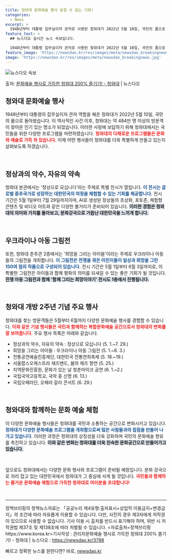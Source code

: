 ```yaml
---
title: 청와대 문화예술 행사 놓칠 수 없는 기회!
categories:
  - News
excerpt: >
  1948년부터 대통령 집무실이자 관저로 사용된 청와대가 2022년 5월 10일, 국민의 품으로 돌아왔습니다.…
feature_text: >
  ## 뉴스다오 실시간 뉴스 속보입니다.

  1948년부터 대통령 집무실이자 관저로 사용된 청와대가 2022년 5월 10일, 국민의 품으로 돌아왔습니다.…
feature_image: 'https://newsdao.kr/res/images/meta/newsdao_breakingnews.jpg'
image: 'https://newsdao.kr/res/images/meta/newsdao_breakingnews.jpg'
---
```


![뉴스다오 속보](https://newsdao.kr/res/images/meta/newsdao_breakingnews.jpg)

<p>출처: <a href="https://newsdao.kr/3788" rel="dofollow">문화예술 행사로 가득한 청와대 200% 즐기기! - 청와대</a> | 뉴스다오</p>

<h2 data-ke-size="size26">청와대 문화예술 행사</h2>

<p data-ke-size="size16">1948년부터 대통령의 집무실이자 관저 역할을 해온 청와대가 2022년 5월 10일, 국민의 품으로 돌아왔습니다. 이 역사적인 사건 이후, 청와대는 약 484만 명 이상의 방문객이 찾아온 인기 있는 명소가 되었습니다. 이러한 사랑에 보답하기 위해 청와대에서는 국민들을 위한 다양한 프로그램을 마련하였습니다. <b><span style="color: #ee2323;">청와대의 다채로운 프로그램들은 문화와 예술로 가득 차 있습니다.</span></b> 이제 어떤 행사들이 청와대를 더욱 특별하게 만들고 있는지 살펴보도록 하겠습니다.</p>

<p data-ke-size="size16">&nbsp;</p>

<h2 data-ke-size="size26">정상과의 악수, 자유의 약속</h2>

<p data-ke-size="size16">청와대 본관에서는 '정상으로 모십니다'라는 주제로 특별 전시가 열립니다. <b><span style="color: #1a5490;">이 전시는 글로벌 중추국가로 성장하는 대한민국의 여정을 체험할 수 있는 기회를 제공합니다.</span></b> 전시 기간은 5월 1일부터 7월 29일까지이며, AI로 생성된 정상들의 초상화, 포토존, 체험형 콘텐츠 및 비디오 아트와 같은 다양한 볼거리가 준비되어 있습니다. <b><span style="background-color: #21538527;">이러한 경험은 청와대의 의미와 가치를 돌아보고, 문화강국으로 거듭난 대한민국을 느끼게 합니다.</span></b></p>

<p data-ke-size="size16">&nbsp;</p>

<h2 data-ke-size="size26">우크라이나 아동 그림전</h2>

<p data-ke-size="size16">또한, 청와대 춘추관 2층에서는 '희망을 그리는 아이들'이라는 주제로 우크라이나 아동들의 그림전을 개최합니다. <b><span style="color: #1a5490;">이 그림전은 전쟁을 겪은 어린이들이 일상과 희망을 그린 150여 점의 작품으로 구성되어 있습니다.</span></b> 전시 기간은 5월 1일부터 6월 3일까지로, 이 특별한 그림전은 아이들과 함께 평화의 의미를 되새길 수 있는 좋은 기회가 될 것입니다. <b><span style="background-color: #21538527;">전쟁 아동 그림전과 함께 '함께 그리는 희망이야기' 전시도 1층에서 진행됩니다.</span></b></p>

<p data-ke-size="size16">&nbsp;</p>

<h2 data-ke-size="size26">청와대 개방 2주년 기념 주요 행사</h2>

<p data-ke-size="size16">청와대를 찾는 방문객들은 5월부터 6월까지 다양한 문화예술 행사를 경험할 수 있습니다. <b><span style="color: #ee2323;">이와 같은 기념 행사들은 국민과 함께하는 복합문화예술 공간으로서 청와대의 변화를 잘 보여줍니다.</span></b> 주요 행사 목록은 아래와 같습니다.</p>

<ul>
    <li>정상과의 악수, 자유의 약속 : 정상으로 모십니다 (5. 1.~7. 29.)</li>
    <li>희망을 그리는 아이들 : 우크라이나 아동 그림전 (5. 1.~6. 3.)</li>
    <li>전통공연예술진흥재단, 대한민국 전통연희축제 (5. 18.~19.)</li>
    <li>서울팝스오케스트라 재즈밴드, 봄의 재즈 향연 (5. 25.)</li>
    <li>지역문화진흥원, 문화가 있는 날 청춘마이크 공연 (6. 1.~2.)</li>
    <li>국립국악고등학교, 국악 흥 신명 (6. 13.)</li>
    <li>국립오페라단, 오페라 갈라 콘서트 (6. 29.)</li>
</ul>

<p data-ke-size="size16">&nbsp;</p>

<h2 data-ke-size="size26">청와대와 함께하는 문화 예술 체험</h2>

<p data-ke-size="size16">이 다양한 문화예술 행사들은 청와대를 국민과 소통하는 공간으로 변화시키고 있습니다. <b><span style="color: #1a5490;">청와대가 다양한 문화예술 프로그램을 개최함으로써 많은 사람들과의 접점을 만들어 나가고 있습니다.</span></b> 이러한 과정은 청와대의 상징성을 더욱 강화하며 국민의 문화예술 향유를 촉진하고 있습니다. <b><span style="background-color: #21538527;">이와 같은 변화는 청와대를 더욱 친숙한 문화공간으로 만들어가고 있습니다.</span></b></p>

<p data-ke-size="size16">&nbsp;</p>

<p data-ke-size="size16">앞으로도 청와대에서는 다양한 문화 행사와 프로그램이 준비될 예정입니다. 문화 강국으로 자리 잡고 있는 대한민국에서 청와대가 그 중심에 서게 될 것입니다. <b><span style="color: #ee2323;">국민들과 함께하는 즐거운 문화예술 체험으로 가득한 청와대로 여러분을 초대합니다!</span></b></p>

<p data-ke-size="size16">&nbsp;</p>

<hr>

<p data-ke-size="size16">정책브리핑의 정책뉴스자료는 「공공누리 제4유형:출처표시+상업적 이용금지+변경금지」의 조건에 따라 자유롭게 이용할 수 있습니다. 다만, 사진의 경우 제3자에게 저작권이 있으므로 사용할 수 없습니다. 기사 이용 시 출처를 반드시 표기해야 하며, 위반 시 저작권법 제37조 및 제138조에 따라 처벌될 수 있습니다. <자료출처=정책브리핑 https://www.korea.kr>기사작성 : 관리자문화예술 행사로 가득한 청와대 200% 즐기기! - 청와대 | 뉴스다오 : <a href="https://newsdao.kr/3788">https://newsdao.kr/3788</a></p> 

빠르고 정확한 뉴스를 원한다면? 바로, <a href="https://newsdao.kr" rel="dofollow">newsdao.kr</a>


